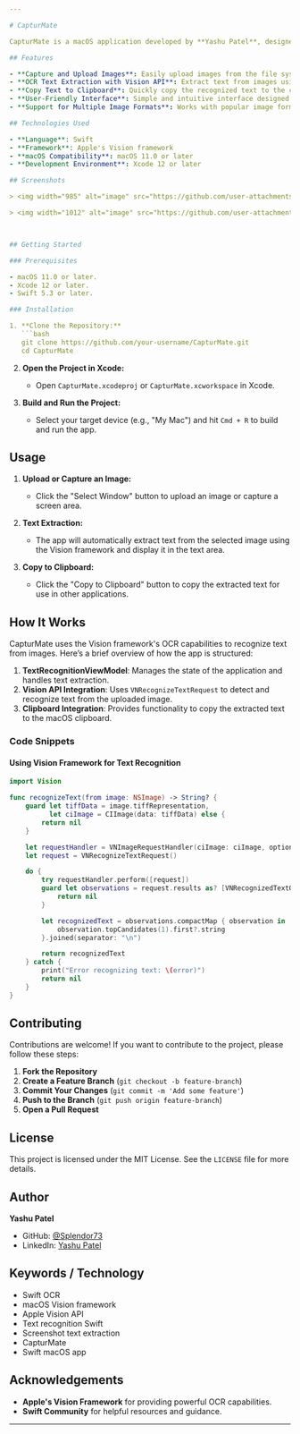 ```yaml
---

# CapturMate

CapturMate is a macOS application developed by **Yashu Patel**, designed to help users effortlessly capture screenshots and extract text from images. The app allows users to upload images or capture screen areas, recognize text using Optical Character Recognition (OCR) with Apple's Vision framework, and copy the extracted text to the clipboard for further use. It is ideal for students, professionals, and anyone who needs to digitize printed or displayed text.

## Features

- **Capture and Upload Images**: Easily upload images from the file system or capture screenshots for text extraction.
- **OCR Text Extraction with Vision API**: Extract text from images using macOS's built-in Vision framework for OCR.
- **Copy Text to Clipboard**: Quickly copy the recognized text to the clipboard for easy pasting into other applications.
- **User-Friendly Interface**: Simple and intuitive interface designed for macOS, with a consistent macOS-style appearance.
- **Support for Multiple Image Formats**: Works with popular image formats like PNG and JPEG.

## Technologies Used

- **Language**: Swift
- **Framework**: Apple's Vision framework
- **macOS Compatibility**: macOS 11.0 or later
- **Development Environment**: Xcode 12 or later

## Screenshots

> <img width="985" alt="image" src="https://github.com/user-attachments/assets/0abe7a86-2a9b-4e0c-8b74-436b4eb80d76">

> <img width="1012" alt="image" src="https://github.com/user-attachments/assets/87161a2d-f930-4a13-aac6-d811a742f03b">



## Getting Started

### Prerequisites

- macOS 11.0 or later.
- Xcode 12 or later.
- Swift 5.3 or later.

### Installation

1. **Clone the Repository:**
   ```bash
   git clone https://github.com/your-username/CapturMate.git
   cd CapturMate
   ```
2. **Open the Project in Xcode:**
   - Open `CapturMate.xcodeproj` or `CapturMate.xcworkspace` in Xcode.

3. **Build and Run the Project:**
   - Select your target device (e.g., "My Mac") and hit `Cmd + R` to build and run the app.

## Usage

1. **Upload or Capture an Image:**
   - Click the "Select Window" button to upload an image or capture a screen area.

2. **Text Extraction:**
   - The app will automatically extract text from the selected image using the Vision framework and display it in the text area.

3. **Copy to Clipboard:**
   - Click the "Copy to Clipboard" button to copy the extracted text for use in other applications.

## How It Works

CapturMate uses the Vision framework's OCR capabilities to recognize text from images. Here’s a brief overview of how the app is structured:

1. **TextRecognitionViewModel**: Manages the state of the application and handles text extraction.
2. **Vision API Integration**: Uses `VNRecognizeTextRequest` to detect and recognize text from the uploaded image.
3. **Clipboard Integration**: Provides functionality to copy the extracted text to the macOS clipboard.

### Code Snippets

#### Using Vision Framework for Text Recognition

```swift
import Vision

func recognizeText(from image: NSImage) -> String? {
    guard let tiffData = image.tiffRepresentation,
          let ciImage = CIImage(data: tiffData) else {
        return nil
    }

    let requestHandler = VNImageRequestHandler(ciImage: ciImage, options: [:])
    let request = VNRecognizeTextRequest()

    do {
        try requestHandler.perform([request])
        guard let observations = request.results as? [VNRecognizedTextObservation] else {
            return nil
        }

        let recognizedText = observations.compactMap { observation in
            observation.topCandidates(1).first?.string
        }.joined(separator: "\n")

        return recognizedText
    } catch {
        print("Error recognizing text: \(error)")
        return nil
    }
}
```

## Contributing

Contributions are welcome! If you want to contribute to the project, please follow these steps:

1. **Fork the Repository**
2. **Create a Feature Branch** (`git checkout -b feature-branch`)
3. **Commit Your Changes** (`git commit -m 'Add some feature'`)
4. **Push to the Branch** (`git push origin feature-branch`)
5. **Open a Pull Request**

## License

This project is licensed under the MIT License. See the `LICENSE` file for more details.

## Author

**Yashu Patel**

- GitHub: [@Splendor73](https://github.com/Splendor73)
- LinkedIn: [Yashu Patel](https://www.linkedin.com/in/yashu-patel)

## Keywords / Technology

- Swift OCR
- macOS Vision framework
- Apple Vision API
- Text recognition Swift
- Screenshot text extraction
- CapturMate
- Swift macOS app


## Acknowledgements

- **Apple's Vision Framework** for providing powerful OCR capabilities.
- **Swift Community** for helpful resources and guidance.

---
```

